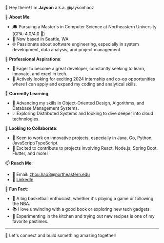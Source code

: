 👋 Hey there! I'm **Jayson** a.k.a. @jaysonhaoz

🌟 **About Me**:
- 🎓 Pursuing a Master's in Computer Science at Northeastern University (GPA: 4.0/4.0 🚀)
- 📍 Now based in Seattle, WA
- 🌐 Passionate about software engineering, especially in system development, data analysis, and project management.

👀 **Professional Aspirations**:
- 🚀 Eager to become a great developer, constantly seeking to learn, innovate, and excel in tech.
- 📅 Actively looking for exciting 2024 internship and co-op opportunities where I can apply and expand my coding and analytical skills.

🌱 **Currently Learning**:
- 🧠 Advancing my skills in Object-Oriented Design, Algorithms, and Database Management Systems.
- 💡 Exploring Distributed Systems and looking to dive deeper into cloud technologies.

💞️ **Looking to Collaborate**:
- 👥 Keen to work on innovative projects, especially in Java, Go, Python, JavaScript/TypeScript.
- 🤖 Excited to contribute to projects involving React, Node.js, Spring Boot, Flutter, and more!

📫 **Reach Me**:
- 📧 Email: zhou.hao3@northeastern.edu
- 🔗 [LinkedIn](https://www.linkedin.com/in/jayson-hao-zhou/)

🌟 **Fun Fact**:
- 🏀 A big basketball enthusiast, whether it's playing a game or following the NBA.
- 📚 I love unwinding with a good book or exploring new tech gadgets.
- 🍳 Experimenting in the kitchen and trying out new recipes is one of my favorite pastimes.

---

🙌 Let's connect and build something amazing together!

<!---
jaysonhaoz/jaysonhaoz is a ✨ special ✨ repository because its `README.md` (this file) appears on your GitHub profile.
You can click the Preview link to take a look at your changes.
--->

